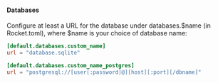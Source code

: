 #### Databases

Configure at least a URL for the database under databases.$name (in Rocket.toml), where $name is your choice of database name:

```toml
[default.databases.custom_name]
url = "database.sqlite"

[default.databases.custom_name_postgres]
url = "postgresql://[user[:password]@][host][:port][/dbname]"
```


<aside class="notes">
</aside>
